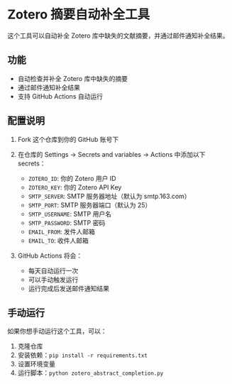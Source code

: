 # Zotero 摘要自动补全工具

这个工具可以自动补全 Zotero 库中缺失的文献摘要，并通过邮件通知补全结果。

## 功能

- 自动检查并补全 Zotero 库中缺失的摘要
- 通过邮件通知补全结果
- 支持 GitHub Actions 自动运行

## 配置说明

1. Fork 这个仓库到你的 GitHub 账号下

2. 在仓库的 Settings -> Secrets and variables -> Actions 中添加以下 secrets：

   - `ZOTERO_ID`: 你的 Zotero 用户 ID
   - `ZOTERO_KEY`: 你的 Zotero API Key
   - `SMTP_SERVER`: SMTP 服务器地址（默认为 smtp.163.com）
   - `SMTP_PORT`: SMTP 服务器端口（默认为 25）
   - `SMTP_USERNAME`: SMTP 用户名
   - `SMTP_PASSWORD`: SMTP 密码
   - `EMAIL_FROM`: 发件人邮箱
   - `EMAIL_TO`: 收件人邮箱

3. GitHub Actions 将会：
   - 每天自动运行一次
   - 可以手动触发运行
   - 运行完成后发送邮件通知结果

## 手动运行

如果你想手动运行这个工具，可以：

1. 克隆仓库
2. 安装依赖：`pip install -r requirements.txt`
3. 设置环境变量
4. 运行脚本：`python zotero_abstract_completion.py`
